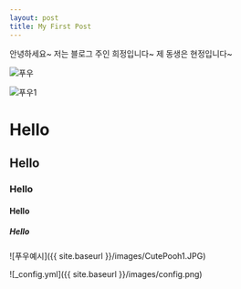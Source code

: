 ```yaml
---
layout: post
title: My First Post
---
```


안녕하세요~ 저는 블로그 주인 희정입니다~ 제 동생은 현정입니다~

![푸우](https://user-images.githubusercontent.com/63590906/153567100-47730f7e-f320-4d23-b253-27d370757635.JPG)

![푸우1](https://user-images.githubusercontent.com/63590906/153569684-8c5244fa-b09d-4723-8633-2a8b23a1f5a7.JPG)

# Hello
## Hello
### Hello
#### Hello
##### Hello

![푸우예시]({{ site.baseurl }}/images/CutePooh1.JPG)

![_config.yml]({{ site.baseurl }}/images/config.png)

